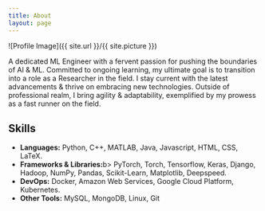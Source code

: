```yaml
---
title: About
layout: page
---
```

![Profile Image]({{ site.url }}/{{ site.picture }})

<p> A dedicated ML Engineer with a fervent passion for pushing the boundaries of AI & ML. Committed to ongoing learning, my ultimate goal is to transition into a role as a Researcher in the field. I stay current with the latest advancements & thrive on embracing new technologies. Outside of professional realm, I bring agility & adaptability, exemplified by my prowess as a fast runner on the field. </p>

<h2>Skills</h2>

<ul class="skill-list">
	<li><b>Languages:</b> Python, C++, MATLAB, Java, Javascript, HTML, CSS, LaTeX.</li>
	<li><b>Frameworks & Libraries:</b>b> PyTorch, Torch, Tensorflow, Keras, Django, Hadoop, NumPy, Pandas, Scikit-Learn, Matplotlib, Deepspeed.</li>
	<li><b>DevOps:</b> Docker, Amazon Web Services, Google Cloud Platform, Kubernetes.</li>
	<li><b>Other Tools:</b> MySQL, MongoDB, Linux, Git</li>
</ul>

<!--
<h2>Projects</h2>

<ul>
	<li><a href="https://github.com/Abhi-1198/Image-Captioning-Workshop">Image Captioning Workshop 2019</a></li>
	<li><a href="https://github.com/kaushkay/Traffic-Light-Classification">Traffic Light Classification</a></li>
	<li><a href="https://github.com/kaushkay/recommender-system">Recommender System</a></li>
	<li><a href="https://github.com/kaushkay/Multi-input-and-multi-output-models">Multi-input-and-multi-output-models</a></li>

</ul>
-->
